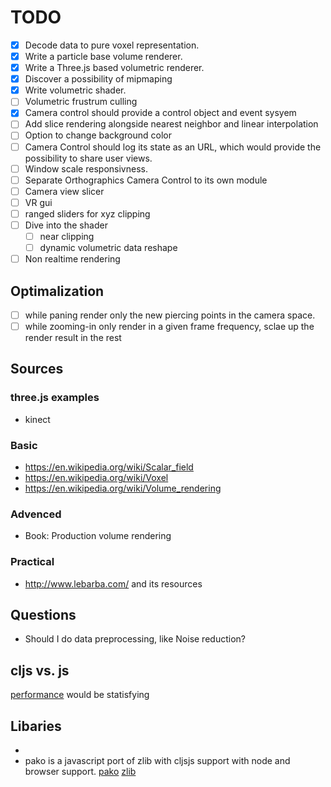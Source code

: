 # TODO #

- [X] Decode data to pure voxel representation.
- [X] Write a particle base volume renderer.
- [X] Write a Three.js based volumetric renderer.
- [X] Discover a possibility of mipmaping
- [X] Write volumetric shader.
- [ ] Volumetric frustrum culling
- [X] Camera control should provide a control object and event sysyem
- [ ] Add slice rendering alongside nearest neighbor and linear interpolation
- [ ] Option to change background color
- [ ] Camera Control should log its state as an URL, which would provide the possibility to share user views.
- [ ] Window scale responsivness.
- [ ] Separate Orthographics Camera Control to its own module
- [ ] Camera view slicer
- [ ] VR gui
- [ ] ranged sliders for xyz clipping
- [ ] Dive into the shader
  - [ ] near clipping
  - [ ] dynamic volumetric data reshape
- [ ] Non realtime rendering

## Optimalization ##

- [ ] while paning render only the new piercing points in the camera space.
- [ ] while zooming-in only render in a given frame frequency, sclae up the render result in the rest

## Sources ##

### three.js examples ###

* kinect

### Basic ###
- https://en.wikipedia.org/wiki/Scalar_field
- https://en.wikipedia.org/wiki/Voxel
- https://en.wikipedia.org/wiki/Volume_rendering

### Advenced ###
- Book: Production volume rendering

### Practical ###
- http://www.lebarba.com/ and its resources


## Questions ##
- Should I do data preprocessing, like Noise reduction?

## cljs vs. js ##
[performance](https://numergent.com/2015-12/ClojureScript-performance-revisited.html) would be statisfying

## Libaries ##
-
- pako is a javascript port of zlib with cljsjs support with node and browser support.
[pako](https://github.com/nodeca/pako)
[zlib](https://zlib.net/)
